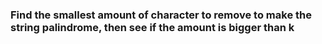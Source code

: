 <h3>
Find the smallest amount of character to remove to make the string palindrome,
then see if the amount is bigger than <strong>k</strong>
<h3>

